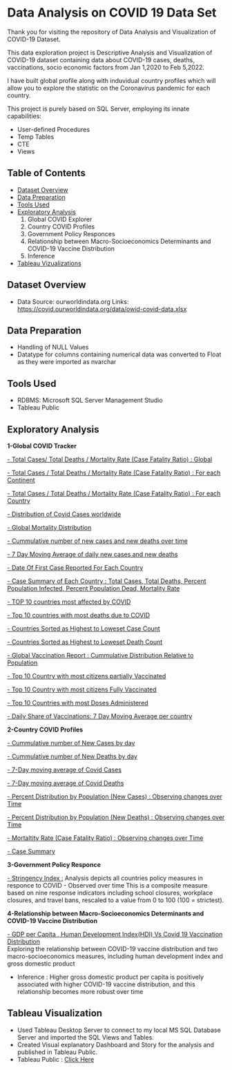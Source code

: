 # Data Analysis on COVID 19 Data Set

Thank you for visiting the repository of Data Analysis and Visualization of COVID-19 Dataset.

This data exploration project is Descriptive Analysis and Visualization of COVID-19 dataset containing data about COVID-19 cases, deaths, vaccinations, socio economic factors from Jan 1,2020 to Feb 5,2022.

I have built global profile along with induvidual country profiles which will allow you to explore the statistic on the Coronavirus pandemic for each country.

This project is purely based on SQL Server, employing its innate capabilities:
- User-defined Procedures
- Temp Tables
- CTE
- Views 

## Table of Contents
- [Dataset Overview](#dataset-overview "Dataset Overview")
- [Data Preparation](#data-preparation "Data Preparation")
- [Tools Used](#tools-used "Tools Used")
- [Exploratory Analysis](#exploratory-analysis "Exploratory Analysis")
    1) Global COVID Explorer 
    2) Country COVID Profiles
    3) Government Policy Responces
    4) Relationship between Macro-Socioeconomics Determinants and COVID-19 Vaccine Distribution
    5) Inference
- [Tableau Vizualizations](https://public.tableau.com/app/profile/rajalakshmi.gnanasekaran#!/?newProfile=&activeTab=0)
    

## Dataset Overview
- Data Source: ourworldindata.org Links: https://covid.ourworldindata.org/data/owid-covid-data.xlsx

## Data Preparation
- Handling of NULL Values
- Datatype for columns containing numerical data was converted to Float as they were imported as nvarchar

## Tools Used
- RDBMS: Microsoft SQL Server Management Studio
- Tableau Public

## Exploratory Analysis
**1-Global COVID Tracker**

[- Total Cases/ Total Deaths / Mortality Rate (Case Fatality Ratio) : Global](https://github.com/grajie/COVID-19-Exploratory-Analysis-with-SQL/blob/main/COVID19-Exploratory%20Analysis.sql#L95-L99)

[- Total Cases / Total Deaths / Mortality Rate  (Case Fatality Ratio) : For each Continent](https://github.com/grajie/COVID-19-Exploratory-Analysis-with-SQL/blob/main/COVID19-Exploratory%20Analysis.sql#L101-L107)     
   
[- Total Cases / Total Deaths / Mortality Rate  (Case Fatality Ratio) : For each Country](https://github.com/grajie/COVID-19-Exploratory-Analysis-with-SQL/blob/main/COVID19-Exploratory%20Analysis.sql#L239-L254)
 
[- Distribution of Covid Cases worldwide](https://github.com/grajie/COVID-19-Exploratory-Analysis-with-SQL/blob/main/COVID19-Exploratory%20Analysis.sql#L344-L395)
 
[- Global Mortality Distribution](https://github.com/grajie/COVID-19-Exploratory-Analysis-with-SQL/blob/main/COVID19-Exploratory%20Analysis.sql#L290-L340)   
       
[- Cummulative number of new cases and new deaths over time](https://github.com/grajie/COVID-19-Exploratory-Analysis-with-SQL/blob/main/COVID19-Exploratory%20Analysis.sql#L142-L150)
 
[- 7 Day Moving Average of daily new cases and new deaths](https://github.com/grajie/COVID-19-Exploratory-Analysis-with-SQL/blob/main/COVID19-Exploratory%20Analysis.sql#L110-L140)      
   
[- Date Of First Case Reported For Each Country](https://github.com/grajie/COVID-19-Exploratory-Analysis-with-SQL/blob/main/COVID19-Exploratory%20Analysis.sql#L154-L158)
     
[- Case Summary of Each Country : Total Cases, Total Deaths, Percent Population Infected, Percent Population Dead, Mortality Rate](https://github.com/grajie/COVID-19-Exploratory-Analysis-with-SQL/blob/main/COVID19-Exploratory%20Analysis.sql#L239-L266)	
 
[- TOP 10 countries most affected by COVID](https://github.com/grajie/COVID-19-Exploratory-Analysis-with-SQL/blob/main/COVID19-Exploratory%20Analysis.sql#L277-L280)	
 
[- Top 10 countries with most deaths due to COVID](https://github.com/grajie/COVID-19-Exploratory-Analysis-with-SQL/blob/main/COVID19-Exploratory%20Analysis.sql#L282-L285) 
 
[- Countries Sorted as Highest to Loweset Case Count](https://github.com/grajie/COVID-19-Exploratory-Analysis-with-SQL/blob/main/COVID19-Exploratory%20Analysis.sql#L268-L275)	

[- Countries Sorted as Highest to Loweset Death Count](https://github.com/grajie/COVID-19-Exploratory-Analysis-with-SQL/blob/main/COVID19-Exploratory%20Analysis.sql#L273-L275)

[- Global Vaccination Report : Cummulative Distribution Relative to Population](https://github.com/grajie/COVID-19-Exploratory-Analysis-with-SQL/blob/main/COVID19-Vaccination_Exploratory%20Analysis.sql#L20-L35)
 
[- Top 10 Country with most citizens partially Vaccinated](https://github.com/grajie/COVID-19-Exploratory-Analysis-with-SQL/blob/main/COVID19-Vaccination_Exploratory%20Analysis.sql#L37-L40)

[- Top 10 Country with most citizens Fully Vaccinated](https://github.com/grajie/COVID-19-Exploratory-Analysis-with-SQL/blob/main/COVID19-Vaccination_Exploratory%20Analysis.sql#L42-L49)

[- Top 10 Countries with most Doses Administered](https://github.com/grajie/COVID-19-Exploratory-Analysis-with-SQL/blob/main/COVID19-Vaccination_Exploratory%20Analysis.sql#L54-L61)

[- Daily Share of Vaccinations: 7 Day Moving Average per country](https://github.com/grajie/COVID-19-Exploratory-Analysis-with-SQL/blob/main/COVID19-Vaccination_Exploratory%20Analysis.sql#L63-L108)

      
**2-Country COVID Profiles**

[- Cummulative number of New Cases by day](https://github.com/grajie/COVID-19-Exploratory-Analysis-with-SQL/blob/main/COVID19-Exploratory%20Analysis.sql#L160-L166)     
         
[- Cummulative number of New Deaths by day](https://github.com/grajie/COVID-19-Exploratory-Analysis-with-SQL/blob/main/COVID19-Exploratory%20Analysis.sql#L168-L174)
      
[- 7-Day moving average of Covid Cases](https://github.com/grajie/COVID-19-Exploratory-Analysis-with-SQL/blob/main/COVID19-Exploratory%20Analysis.sql#L176-L182)
         
[- 7-Day moving average of Covid Deaths](https://github.com/grajie/COVID-19-Exploratory-Analysis-with-SQL/blob/main/COVID19-Exploratory%20Analysis.sql#L184-L190)
         
[- Percent Distribution by Population (New Cases) : Observing changes over Time](https://github.com/grajie/COVID-19-Exploratory-Analysis-with-SQL/blob/main/COVID19-Exploratory%20Analysis.sql#L212-L225)
         
[- Percent Distribution by Population (New Deaths) : Observing changes over Time](https://github.com/grajie/COVID-19-Exploratory-Analysis-with-SQL/blob/main/COVID19-Exploratory%20Analysis.sql#L212-L225)
         
[- Mortaltity Rate (Case Fatality Ratio) : Observing changes over Time ](https://github.com/grajie/COVID-19-Exploratory-Analysis-with-SQL/blob/main/COVID19-Exploratory%20Analysis.sql#L227-L237)
         
[- Case Summary](https://github.com/grajie/COVID-19-Exploratory-Analysis-with-SQL/blob/main/COVID19-Exploratory%20Analysis.sql#L239-L266)
	
**3-Government Policy Responce**

[-  Stringency Index :](https://github.com/grajie/COVID-19-Exploratory-Analysis-with-SQL/blob/main/COVID19-Vaccination_Exploratory%20Analysis.sql#L137-L52) Analysis depicts all countries policy measures in responce to COVID - Observed over time
		      This is a composite measure based on nine response indicators including school closures, workplace
		      closures, and travel bans, rescaled to a value from 0 to 100 (100 = strictest).
		                
**4-Relationship between Macro-Socioeconomics Determinants and COVID-19 Vaccine Distribution**

[- GDP per Capita , Human Development Index(HDI) Vs Covid 19 Vaccination Distribution](https://github.com/grajie/COVID-19-Exploratory-Analysis-with-SQL/blob/main/COVID19-Vaccination_Exploratory%20Analysis.sql#L111-L133)       
		     Exploring the relationship between COVID-19 vaccine distribution and two macro-socioeconomics measures, 
		     including human development index and gross domestic product 
		     
- Inference : Higher gross domestic product per capita is positively associated with higher COVID-19 vaccine distribution, and
        	      this relationship becomes more robust over time
		      
## Tableau Visualization
- Used Tableau Desktop Server to connect to my local MS SQL Database Server and imported the SQL Views and Tables.
- Created Visual explanatory Dashboard and Story for the analysis and published in Tableau Public.
- Tableau Public : [Click Here](https://public.tableau.com/app/profile/rajalakshmi.gnanasekaran#!/?newProfile=&activeTab=0)
 

